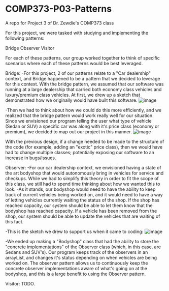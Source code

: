 # COMP373-P03-Patterns
A repo for Project 3 of Dr. Zewdie's COMP373 class

For this project, we were tasked with studying and implementing the following patterns:

Bridge
Observer
Visitor

For each of these patterns, our group worked together to think of specific scenarios where each of these patterns would be best leveraged.

Bridge:
-For this project, 2 of our patterns relate to a "Car dealership" context, and Bridge happened to be a pattern that we decided to leverage for this context. With the bridge pattern, we assumed that our software was running at a large dealership that carried both economy class vehicles and luxury/premium class vehicles. At first, we drew up a sketch that demonstrated how we originally would have built this software. 
![image](https://user-images.githubusercontent.com/44167073/113216958-bcebd100-9242-11eb-9c57-252b6ff77548.png)

-Then we had to think about how we could do this more efficiently, and we realized that the bridge pattern would work really well for our situation. Since we envisioned our program telling the user what type of vehicle (Sedan or SUV) a specific car was along with it's price class (economy or premium), we decided to map out our project in this manner. 
![image](https://user-images.githubusercontent.com/44167073/113217066-f3c1e700-9242-11eb-89e8-673deab0a253.png)

With the previous design, if a change needed to be made to the structure of the code (for example, adding an "exotic" price class), then we would have had to change multiple classes; potentially exposing our software to an increase in bugs/issues. 

Observer:
-For our car dealership context, we envisioned having a state of the art bodyshop that would autonomously bring in vehicles for service and checkups. While we had to simplify this theory in order to fit the scope of this class, we still had to spend time thinking about how we wanted this to look.
-As it stands, our bodyshop would need to have the ability to keep track of current vehicles being worked on, and it would need to have a way of letting vehicles currently waiting the status of the shop. If the shop has reached capacity, our system should be able to let them know that the bodyshop has reached capacity. If a vehicle has been removed from the shop, our system should be able to update the vehicles that are waiting of this fact.

-This is the sketch we drew to support us when it came to coding:
![image](https://user-images.githubusercontent.com/44167073/113217872-291b0480-9244-11eb-8753-f0047bb4e64e.png)

-We ended up making a "Bodyshop" class that had the ability to store the "concrete implementations" of the Observer class (which, in this case, are Sedans and SUV's). Our program keeps track of the observers in an arrayList, and changes it's status depending on when vehicles are being worked on. The observer pattern allows us to continuously keep the concrete observer implementations aware of what's going on at the bodyshop, and this is a large benefit to using the Observer pattern. 

Visitor:
TODO. 
